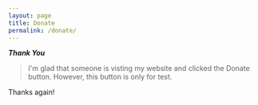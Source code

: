 ```yaml
---
layout: page
title: Donate
permalink: /donate/
---
```


***Thank You***
> I'm glad that someone  is visting my website and clicked the Donate button. However, this button is only for test.

Thanks again!

